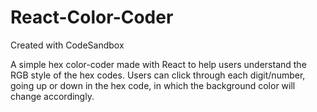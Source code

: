 # React-Color-Coder
Created with CodeSandbox

A simple hex color-coder made with React to help users understand the RGB style of the hex codes. Users can click through each digit/number, going up or down in the hex code, in which the background color will change accordingly.
